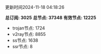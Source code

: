 更新时间2024-11-18 04:18:26

**总订阅: 3025**
**总节点: 37348**
**有效节点: 12225**
- trojan节点: 1724
- v2ray节点: 8855
- ss节点: 1638
- ssr节点: 8
